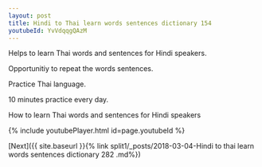 ```yaml
---
layout: post
title: Hindi to Thai learn words sentences dictionary 154 
youtubeId: YvVdqqgQAzM
---
```

 
 
Helps to learn Thai words and sentences for Hindi speakers.

Opportunitiy to repeat the words sentences. 

Practice Thai language. 
 
10 minutes practice every day. 
 
How to learn Thai words and sentences for Hindi speakers 
 
{% include youtubePlayer.html id=page.youtubeId %}
 
 
[Next]({{ site.baseurl }}{% link  split1/_posts/2018-03-04-Hindi to thai learn words sentences dictionary 282 .md%})
 
